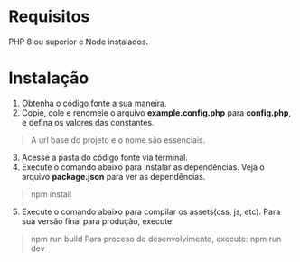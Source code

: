 # Requisitos
PHP 8 ou superior e Node instalados.

# Instalação
1) Obtenha o código fonte a sua maneira.
2) Copie, cole e renomeie o arquivo <b>example.config.php</b> para <b>config.php</b>, e defina os valores das constantes.
> A url base do projeto e o nome são essenciais.
3) Acesse a pasta do código fonte via terminal.
4) Execute o comando abaixo para instalar as dependências. Veja o arquivo <b>package.json</b> para ver as dependências.
> npm install
5) Execute o comando abaixo para compilar os assets(css, js, etc).
Para sua versão final para produção, execute:
> npm run build
Para proceso de desenvolvimento, execute:
> npm run dev
